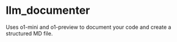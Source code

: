 # llm_documenter
Uses o1-mini and o1-preview to document your code and create a structured MD file.
